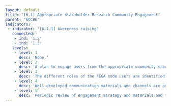 ```yaml
---
layout: default
title: "[6.1] Appropriate stakeholder Research Community Engagement"
parent: "6CCBE"
indicators:
 - indicator: '[6.1.1] Awareness raising'
   connected:
    - ind: '1.2'
    - ind: '1.3'
   levels:
    - level: 1
      desc: 'None.'
    - level: 2
      desc: 'A plan to engage users from the appropriate community starts in the dialogue on the importance of federated data sharing.'
    - level: 3  
      desc: 'The different roles of the FEGA node users are identified and mechanisms to communicate with them are designed.'
    - level: 4
      desc: 'Well-developed communication materials and channels are provided, emphasizing the commitment of the FEGA Node in research data sharing.'
    - level: 5
      desc: 'Periodic review of engagement strategy and materials and the coordination with other FEGA Nodes and relevant projects to develop a common agenda for awareness raising.'
---
```


